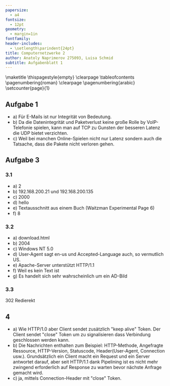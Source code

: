 ```yaml
---
papersize:
  - a4
fontsize:
  - 12pt
geometry:
  - margin=1in
fontfamily: 
header-includes:
  - \setlength\parindent{24pt}
title: Computernetzwerke 2
author: Anatoly Naprimerov 275093, Luisa Schmid 
subtitle: Aufgabenblatt 1
---
```

\maketitle
\thispagestyle{empty} 
\clearpage 
\tableofcontents 
\pagenumbering{roman} 
\clearpage 
\pagenumbering{arabic} 
\setcounter{page}{1}
## Aufgabe 1
- a) Für E-Mails ist nur Integrität von Bedeutung.
- b) Da die Datenintegrität und Paketverlust keine große Rolle by VoIP-Telefonie spielen, kann man auf TCP  zu Gunsten der besseren Latenz die UDP bietet verzichten.
- c) Weil bei manchen Online-Spielen nicht nur Latenz sondern auch die Tatsache, dass die Pakete nicht verloren gehen. 

## Aufgabe 3
### 3.1

- a) 2
- b) 192.168.200.21 und 192.168.200.135
- c) 2000
- d) hello
- e) Textausschnitt aus einem Buch (Waitzman Experimental Page 6)
- f) 8

### 3.2


- a) download.html
- b) 2004
- c) Windows NT 5.0
- d) User-Agent sagt en-us und Accepted-Language auch, so vermutlich US.
- e) Apache-Server unterstützt HTTP/1.1
- f) Weil es kein Text ist
- g) Es handelt sich sehr wahrscheinlich um ein AD-Bild

### 3.3
 302 Redierekt

## 4
- a) Wie HTTP/1.0 aber Client sendet zusätzlich "keep alive" Token. Der Client sendet "close" Token um zu signalisieren dass Verbindung geschlossen werden kann.
- b) Die Nachrichten enthalten zum Beispiel: HTTP-Methode, Angefragte Ressource, HTTP-Version, Statuscode, Header(User-Agent, Connection usw.). Grundsätzlich ein Client macht ein Request und ein Server antwortet darauf, aber seit HTTP/1.1 dank Pipelining ist es nicht mehr zwingend erforderlich auf Response zu warten bevor nächste Anfrage gemacht wird.
- c) ja, mittels Connection-Header mit "close" Token.
